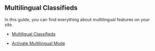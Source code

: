 ## Multilingual Classifieds

In this guide, you can find everything about multilingual features on your site.

* [Multiligual Classifieds](Multilingual-multilingual-classifiesd.md)

* [Activate Multilingual Mode](multilingual-mode.md)
